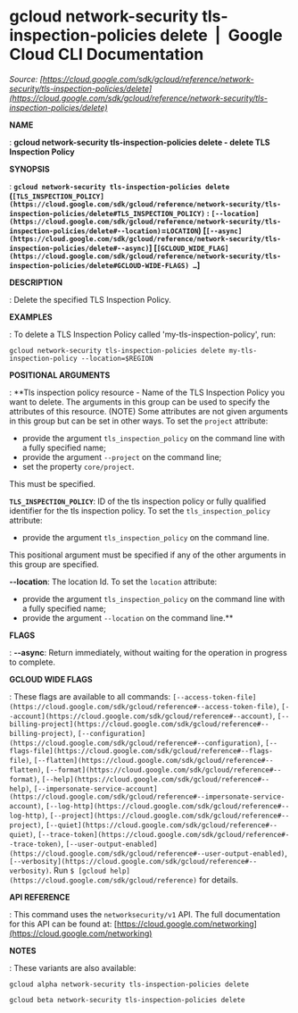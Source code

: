 # gcloud network-security tls-inspection-policies delete  |  Google Cloud CLI Documentation

*Source: [https://cloud.google.com/sdk/gcloud/reference/network-security/tls-inspection-policies/delete](https://cloud.google.com/sdk/gcloud/reference/network-security/tls-inspection-policies/delete)*

**NAME**

: **gcloud network-security tls-inspection-policies delete - delete TLS Inspection Policy**

**SYNOPSIS**

: **`gcloud network-security tls-inspection-policies delete` (`[TLS_INSPECTION_POLICY](https://cloud.google.com/sdk/gcloud/reference/network-security/tls-inspection-policies/delete#TLS_INSPECTION_POLICY)` : `[--location](https://cloud.google.com/sdk/gcloud/reference/network-security/tls-inspection-policies/delete#--location)`=`LOCATION`) [`[--async](https://cloud.google.com/sdk/gcloud/reference/network-security/tls-inspection-policies/delete#--async)`] [`[GCLOUD_WIDE_FLAG](https://cloud.google.com/sdk/gcloud/reference/network-security/tls-inspection-policies/delete#GCLOUD-WIDE-FLAGS) …`]**

**DESCRIPTION**

: Delete the specified TLS Inspection Policy.

**EXAMPLES**

: To delete a TLS Inspection Policy called 'my-tls-inspection-policy', run:

```
gcloud network-security tls-inspection-policies delete my-tls-inspection-policy --location=$REGION
```

**POSITIONAL ARGUMENTS**

: **Tls inspection policy resource - Name of the TLS Inspection Policy you want to
delete. The arguments in this group can be used to specify the attributes of
this resource. (NOTE) Some attributes are not given arguments in this group but
can be set in other ways.
To set the `project` attribute:

- provide the argument `tls_inspection_policy` on the command line with
a fully specified name;
- provide the argument `--project` on the command line;
- set the property `core/project`.

This must be specified.

**`TLS_INSPECTION_POLICY`**:
ID of the tls inspection policy or fully qualified identifier for the tls
inspection policy.
To set the `tls_inspection_policy` attribute:

- provide the argument `tls_inspection_policy` on the command line.

This positional argument must be specified if any of the other arguments in this
group are specified.

**--location**:
The location Id.
To set the `location` attribute:

- provide the argument `tls_inspection_policy` on the command line with
a fully specified name;
- provide the argument `--location` on the command line.**

**FLAGS**

: **--async**:
Return immediately, without waiting for the operation in progress to complete.

**GCLOUD WIDE FLAGS**

: These flags are available to all commands: `[--access-token-file](https://cloud.google.com/sdk/gcloud/reference#--access-token-file)`,
`[--account](https://cloud.google.com/sdk/gcloud/reference#--account)`, `[--billing-project](https://cloud.google.com/sdk/gcloud/reference#--billing-project)`,
`[--configuration](https://cloud.google.com/sdk/gcloud/reference#--configuration)`,
`[--flags-file](https://cloud.google.com/sdk/gcloud/reference#--flags-file)`,
`[--flatten](https://cloud.google.com/sdk/gcloud/reference#--flatten)`, `[--format](https://cloud.google.com/sdk/gcloud/reference#--format)`, `[--help](https://cloud.google.com/sdk/gcloud/reference#--help)`, `[--impersonate-service-account](https://cloud.google.com/sdk/gcloud/reference#--impersonate-service-account)`,
`[--log-http](https://cloud.google.com/sdk/gcloud/reference#--log-http)`,
`[--project](https://cloud.google.com/sdk/gcloud/reference#--project)`, `[--quiet](https://cloud.google.com/sdk/gcloud/reference#--quiet)`, `[--trace-token](https://cloud.google.com/sdk/gcloud/reference#--trace-token)`, `[--user-output-enabled](https://cloud.google.com/sdk/gcloud/reference#--user-output-enabled)`,
`[--verbosity](https://cloud.google.com/sdk/gcloud/reference#--verbosity)`.
Run `$ [gcloud help](https://cloud.google.com/sdk/gcloud/reference)` for details.

**API REFERENCE**

: This command uses the `networksecurity/v1` API. The full
documentation for this API can be found at: [https://cloud.google.com/networking](https://cloud.google.com/networking)

**NOTES**

: These variants are also available:

```
gcloud alpha network-security tls-inspection-policies delete
```

```
gcloud beta network-security tls-inspection-policies delete
```